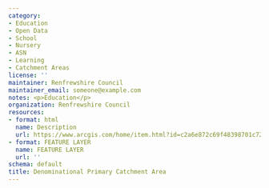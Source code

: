 ```yaml
---
category:
- Education
- Open Data
- School
- Nursery
- ASN
- Learning
- Catchment Areas
license: ''
maintainer: Renfrewshire Council
maintainer_email: someone@example.com
notes: <p>Education</p>
organization: Renfrewshire Council
resources:
- format: html
  name: Description
  url: https://www.arcgis.com/home/item.html?id=c2a6e872c69f48398701c72d6e23f233
- format: FEATURE LAYER
  name: FEATURE LAYER
  url: ''
schema: default
title: Denominational Primary Catchment Area
---
```

